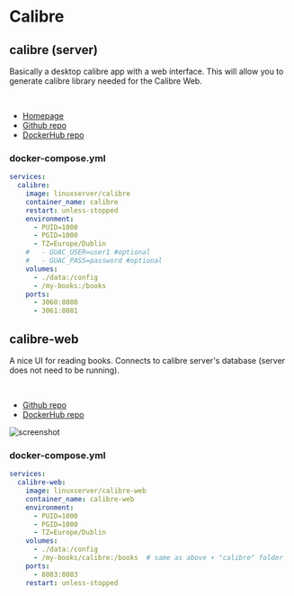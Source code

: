 # Calibre

## calibre (server)
Basically a desktop calibre app with a web interface.
This will allow you to generate calibre library needed for the Calibre Web.

<br>

- [Homepage](https://calibre-ebook.com/)
- [Github repo](https://github.com/kovidgoyal/calibre)
- [DockerHub repo](https://hub.docker.com/r/linuxserver/calibre)

### docker-compose.yml
```yml
services:
  calibre:
    image: linuxserver/calibre
    container_name: calibre
    restart: unless-stopped
    environment:
      - PUID=1000
      - PGID=1000
      - TZ=Europe/Dublin
    #   - GUAC_USER=user1 #optional
    #   - GUAC_PASS=password #optional
    volumes:
      - ./data:/config
      - /my-books:/books
    ports:
      - 3060:8080
      - 3061:8081
```


## calibre-web
A nice UI for reading books.
Connects to calibre server's database (server does not need to be running).

<br>

- [Github repo](https://github.com/janeczku/calibre-web)
- [DockerHub repo](https://hub.docker.com/r/linuxserver/calibre-web)

![screenshot](clibre-web.png)

### docker-compose.yml
```yml
services:
  calibre-web:
    image: linuxserver/calibre-web
    container_name: calibre-web
    environment:
      - PUID=1000
      - PGID=1000
      - TZ=Europe/Dublin
    volumes:
      - ./data:/config
      - /my-books/calibre:/books  # same as above + "calibre" folder
    ports:
      - 8083:8083
    restart: unless-stopped
```
